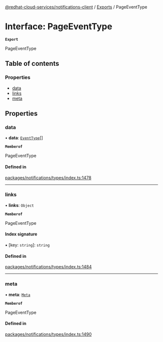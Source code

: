 [@redhat-cloud-services/notifications-client](../README.md) / [Exports](../modules.md) / PageEventType

# Interface: PageEventType

**`Export`**

PageEventType

## Table of contents

### Properties

- [data](PageEventType.md#data)
- [links](PageEventType.md#links)
- [meta](PageEventType.md#meta)

## Properties

### data

• **data**: [`EventType`](EventType.md)[]

**`Memberof`**

PageEventType

#### Defined in

[packages/notifications/types/index.ts:1478](https://github.com/RedHatInsights/javascript-clients/blob/main/packages/notifications/types/index.ts#L1478)

___

### links

• **links**: `Object`

**`Memberof`**

PageEventType

#### Index signature

▪ [key: `string`]: `string`

#### Defined in

[packages/notifications/types/index.ts:1484](https://github.com/RedHatInsights/javascript-clients/blob/main/packages/notifications/types/index.ts#L1484)

___

### meta

• **meta**: [`Meta`](Meta.md)

**`Memberof`**

PageEventType

#### Defined in

[packages/notifications/types/index.ts:1490](https://github.com/RedHatInsights/javascript-clients/blob/main/packages/notifications/types/index.ts#L1490)
